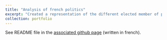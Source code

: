 ```yaml
---
title: "Analysis of french politics"
excerpt: "Created a representation of the different elected member of parliaments based on their political party and their vote similarity between themselves. <br/><img src='/images/politics.png' width='500'>"
collection: portfolio
---
```


See README file in the [associated github page](https://github.com/Mathis-A/reduction-dimension-politique) (written in french).
